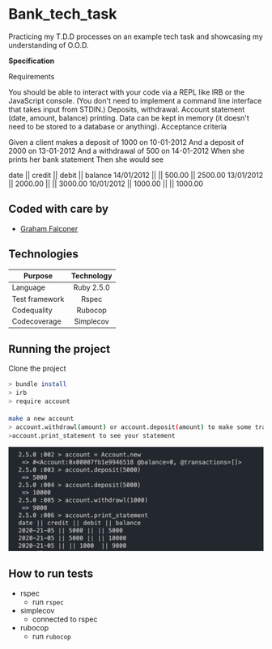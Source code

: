 # Bank_tech_task
Practicing my T.D.D processes on an example tech task and showcasing my understanding of O.O.D.

**Specification**

Requirements

You should be able to interact with your code via a REPL like IRB or the JavaScript console. (You don't need to implement a command line interface that takes input from STDIN.)
Deposits, withdrawal.
Account statement (date, amount, balance) printing.
Data can be kept in memory (it doesn't need to be stored to a database or anything).
Acceptance criteria

Given a client makes a deposit of 1000 on 10-01-2012
And a deposit of 2000 on 13-01-2012
And a withdrawal of 500 on 14-01-2012
When she prints her bank statement
Then she would see


date || credit || debit || balance
14/01/2012 || || 500.00 || 2500.00
13/01/2012 || 2000.00 || || 3000.00
10/01/2012 || 1000.00 || || 1000.00

## Coded with care by
- [Graham Falconer](https://github.com/grahamfalconer)

## Technologies

| Purpose       | Technology     | 
| ------------- |:-------------: | 
| Language      | Ruby 2.5.0     | 
| Test framework| Rspec          |
| Codequality   | Rubocop        |
| Codecoverage  | Simplecov      |

## Running the project
Clone the project

```bash
> bundle install
> irb
> require account

make a new account
> account.withdrawl(amount) or account.deposit(amount) to make some transactions
>account.print_statement to see your statement

```

![](READMEpictures/IRBexample.png)



## How to run tests  
- rspec 
  - run `rspec`
- simplecov 
  - connected to rspec
- rubocop 
  - run `rubocop`



